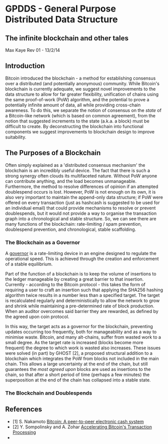 # GPDDS - General Purpose Distributed Data Structure

## The infinite blockchain and other tales

Max Kaye
Rev 01 - 13/2/14

## Introduction

Bitcoin introduced the blockchain - a method for establishing consensus over a distributed (and potentially anonymous) community. While Bitcoin's blockchain is currently adequate, we suggest novel improvements to the data structure to allow for far greater flexibility, unification of chains using the same proof-of-work (PoW) algorithm, and the potential to prove a potentially infinite amount of data, all while providing cross-chain awareness. To do this, we separate the notion of consensus on the *state* of a Bitcoin-like network (which is based on common agreement), from the notion that suggested increments to the state (a.k.a. a block) must be difficult to create. By deconstructing the blockchain into functional components we suggest improvements to blockchain design to improve suitability.

## The Purposes of a Blockchain

Often simply explained as a 'distributed consensus mechanism' the blockchain is an incredibly useful device. The fact that there is such a strong synergy often clouds its multifaceted nature. Without PoW anyone can contribute anything, and the load becomes unmanageable. Furthermore, the method to resolve differences of opinion if an attempted doublespend occurs is lost. However, PoW is not enough on its own, it is also very important to maintain the append-only data structure; if PoW were offered on every transaction (just as hashcash is suggested to be used for an individual email) that could provide mechanisms to resolve or prevent doublespends, but it would not provide a way to organise the transaction graph into a chronological and stable structure. So, we can see there are many functions of the blockchain: rate-limiting / spam prevention, doublespend prevention, and chronological, stable scaffolding.

### The Blockchain as a Governor

A [governor](http://en.wikipedia.org/wiki/Governor_%28device%29) is a rate-limiting device in an engine designed to regulate the operational speed. This is achieved through the creation and enforcement of a stable equilibrium.

Part of the function of a blockchain is to keep the volume of insertions to the ledger manageable by creating a great barrier to that insertion. Currently - according to the Bitcoin protocol - this takes the form of requiring a user to craft an insertion such that applying the SHA256 hashing algorithm twice results in a number less than a specified target. The target is recalculated regularly and deterministically to allow the network to grow and shrink while maintaining a pre-determined rate of block production. When an auditor overcomes said barrier they are rewarded, as defined by the agreed upon coin protocol.

In this way, the target acts as a governor for the blockchain, preventing updates occurring too frequently, both for manageability and as a way to minimise waste. Bitcoin, and many alt-chains, suffer from wasted work to a small degree. As the target rate is increased (blocks become more frequent) the degree to which work is wasted also increases. These issues were solved (in part) by GHOST [2], a proposed structural addition to a blockchain which integrates the PoW from blocks not included in the main chain. This allows a large uncertainty at the end of the chain, but still guarantees the *most agreed upon* blocks are used as insertions to the chain, so that after a short period of time (perhaps a few minutes) the superposition at the end of the chain has collapsed into a stable state.

### The Blockchain and Doublespends






## References

* [1] S. Nakamoto [Bitcoin: A peer-to-peer electronic cash system](http://bitcoin.org/bitcoin.pdf)
* [2] Y. Sompolinsky and A. Zohar [Accelerating Bitcoin's Transaction Processing](https://eprint.iacr.org/2013/881.pdf)
* 

